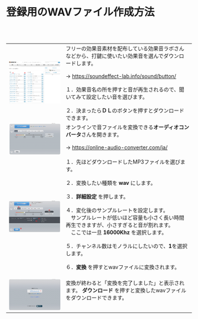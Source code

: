 # 登録用のWAVファイル作成方法

<br><br>


<table>
  <tr>
    <td><img src="/images/setting/create_wav_01.png" width="500"></td>
    <td valign="top">
      フリーの効果音素材を配布している効果音ラボさんなどから、打鍵に使いたい効果音を選んでダウンロードします。<br><br>
       → <a href="https://soundeffect-lab.info/sound/button/" target="_blank">https://soundeffect-lab.info/sound/button/</a><br><br>
       １．効果音名の所を押すと音が再生されるので、聞いてみて設定したい音を選びます。<br><br>
       ２．決まったら<b>ＤＬ</b>のボタンを押すとダウンロードできます。
    </td>
  </tr>
  <tr>
    <td><img src="/images/setting/create_wav_02.png" width="500"></td>
    <td valign="top">
      オンラインで音ファイルを変換できる<b>オーディオコンバータ</b>さんを開きます。<br><br>
       → <a href="https://online-audio-converter.com/ja/" target="_blank">https://online-audio-converter.com/ja/</a>
    </td>
  </tr>
  <tr>
    <td><img src="/images/setting/create_wav_03.png" width="500"></td>
    <td valign="top">
      １．先ほどダウンロードしたMP3ファイルを選びます。<br><br>
      ２．変換したい種類を <b>wav</b> にします。<br><br>
      ３．<b>詳細設定</b> を押します。<br><br>
      ４．変化後のサンプルレートを設定します。<br>
      　サンプルレートが低いほど容量も小さく長い時間再生できますが、小さすぎると音が割れます。<br>
      　ここでは一旦 <b>16000Khz</b> を選択します。<br><br>
      ５．チャンネル数はモノラルにしたいので、<b>1</b>を選択します。<br><br>
      ６．<b>変換</b> を押すとwavファイルに変換されます。<br><br>
    </td>
  </tr>
  <tr>
    <td><img src="/images/setting/create_wav_04.png" width="500"></td>
    <td valign="top">
      変換が終わると「変換を完了しました」と表示されます。
      <b>ダウンロード</b> を押すと変換したwavファイルをダウンロードできます。
    </td>
  </tr>
</table>

